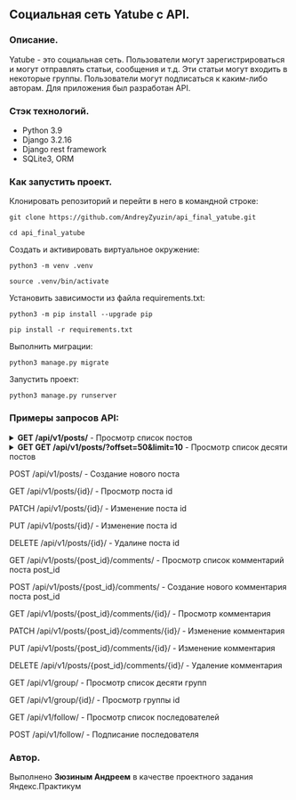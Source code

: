 ## Социальная сеть Yatube с API.
### Описание. 
Yatube - это социальная сеть. 
Пользователи могут зарегистрироваться и могут отправлять статьи, сообщения и т.д. Эти статьи могут входить в некоторые группы. Пользователи могут подписаться к каким-либо авторам.
Для приложения был разработан API.

### Стэк технологий.
- Python 3.9
- Django 3.2.16
- Django rest framework
- SQLite3, ORM
### Как запустить проект.

Клонировать репозиторий и перейти в него в командной строке:

```
git clone https://github.com/AndreyZyuzin/api_final_yatube.git
```

```
cd api_final_yatube
```

Cоздать и активировать виртуальное окружение:

```
python3 -m venv .venv
```

```
source .venv/bin/activate
```

Установить зависимости из файла requirements.txt:

```
python3 -m pip install --upgrade pip
```

```
pip install -r requirements.txt
```

Выполнить миграции:

```
python3 manage.py migrate
```

Запустить проект:

```
python3 manage.py runserver
```

### Примеры запросов API:

<details>
<summary><strong>GET /api/v1/posts/</strong> - Просмотр список постов</summary>
<pre>
{
  [
    {
      "id": 0,
      "author": "string",
      "text": "string",
      "pub_date": "2021-10-14T20:41:29.648Z",
      "image": "string",
      "group": 0
    },
    
    ...
    
  ]
}
</pre>
</details>  

<details>
<summary><strong>GET GET /api/v1/posts/?offset=50&limit=10</strong> - Просмотр список десяти постов</summary>
<pre>
{
  "count": 123,
  "next": "http://api.example.org/accounts/?offset=60&limit=10",
  "previous": "http://api.example.org/accounts/?offset=40&limit=10",
  "results": [
    {
      "id": 0,
      "author": "string",
      "text": "string",
      "pub_date": "2021-10-14T20:41:29.648Z",
      "image": "string",
      "group": 0
    },
    
    ...
    
  ]
}
</pre>
</details>  

POST /api/v1/posts/ - Создание нового поста

GET /api/v1/posts/{id}/ - Просмотр поста id

PATCH /api/v1/posts/{id}/ - Изменение поста id

PUT /api/v1/posts/{id}/ - Изменение поста id

DELETE /api/v1/posts/{id}/ - Удалине поста id

GET /api/v1/posts/{post_id}/comments/ - Просмотр список комментарий поста post_id

POST /api/v1/posts/{post_id}/comments/ - Создание нового комментария поста post_id

GET /api/v1/posts/{post_id}/comments/{id}/ - Просмотр комментария

PATCH /api/v1/posts/{post_id}/comments/{id}/ - Изменение комментария

PUT /api/v1/posts/{post_id}/comments/{id}/ - Изменение комментария

DELETE /api/v1/posts/{post_id}/comments/{id}/ - Удаление комментария

GET /api/v1/group/ - Просмотр список десяти групп

GET /api/v1/group/{id}/ - Просмотр группы id

GET /api/v1/follow/ - Просмотр список последователей

POST /api/v1/follow/ - Подписание последователя

### Автор.
Выполнено **Зюзиным Андреем** в качестве проектного задания Яндекс.Практикум

